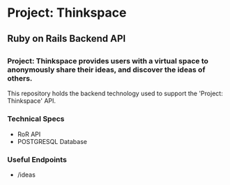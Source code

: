 <h1> Project: Thinkspace </h1>
<h2> Ruby on Rails Backend API <h2>
<h3> Project: Thinkspace provides users with a virtual space to anonymously share their ideas, and discover the ideas of others.</h3>

<p> This repository holds the backend technology used to support the 'Project: Thinkspace' API. <p>

<h3> Technical Specs </h3>
 <ul>
  <li> RoR API </li> 
  <li> POSTGRESQL Database </li>
  </ul>
  
  <h3> Useful Endpoints </h3>
   <ul>
    <li> /ideas </li>
  </ul>
  
  
